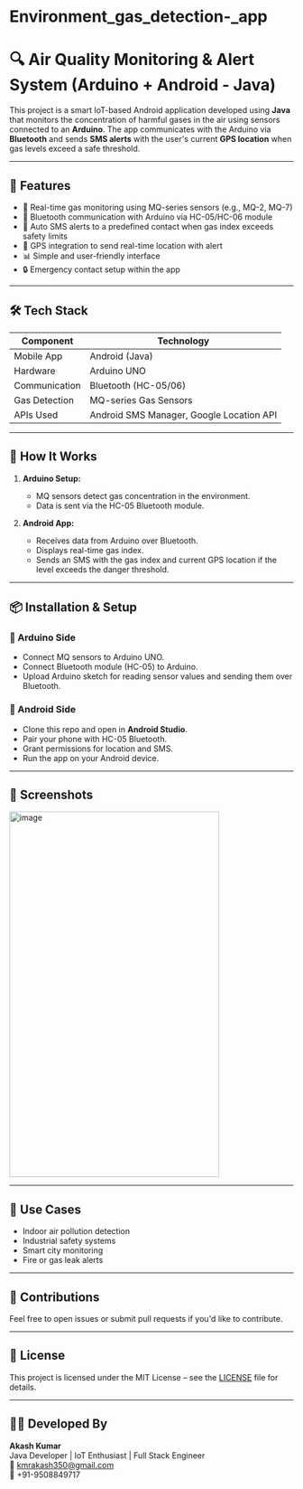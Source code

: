 # Environment_gas_detection-_app
# 🔍 Air Quality Monitoring & Alert System (Arduino + Android - Java)

This project is a smart IoT-based Android application developed using **Java** that monitors the concentration of harmful gases in the air using sensors connected to an **Arduino**. The app communicates with the Arduino via **Bluetooth** and sends **SMS alerts** with the user's current **GPS location** when gas levels exceed a safe threshold.

---

## 📱 Features

- 📡 Real-time gas monitoring using MQ-series sensors (e.g., MQ-2, MQ-7)
- 🔗 Bluetooth communication with Arduino via HC-05/HC-06 module
- 🚨 Auto SMS alerts to a predefined contact when gas index exceeds safety limits
- 📍 GPS integration to send real-time location with alert
- 📊 Simple and user-friendly interface
- 🔒 Emergency contact setup within the app

---

## 🛠️ Tech Stack

| Component      | Technology               |
|----------------|---------------------------|
| Mobile App     | Android (Java)           |
| Hardware       | Arduino UNO              |
| Communication  | Bluetooth (HC-05/06)     |
| Gas Detection  | MQ-series Gas Sensors    |
| APIs Used      | Android SMS Manager, Google Location API |

---

## 🔗 How It Works

1. **Arduino Setup:**
   - MQ sensors detect gas concentration in the environment.
   - Data is sent via the HC-05 Bluetooth module.

2. **Android App:**
   - Receives data from Arduino over Bluetooth.
   - Displays real-time gas index.
   - Sends an SMS with the gas index and current GPS location if the level exceeds the danger threshold.

---

## 📦 Installation & Setup

### 🔌 Arduino Side
- Connect MQ sensors to Arduino UNO.
- Connect Bluetooth module (HC-05) to Arduino.
- Upload Arduino sketch for reading sensor values and sending them over Bluetooth.

### 📲 Android Side
- Clone this repo and open in **Android Studio**.
- Pair your phone with HC-05 Bluetooth.
- Grant permissions for location and SMS.
- Run the app on your Android device.

---

## 📸 Screenshots
<img width="372" height="647" alt="image" src="https://github.com/user-attachments/assets/59891a07-db7c-4178-96fe-f99184b6f906" />




---

## 🚀 Use Cases

- Indoor air pollution detection
- Industrial safety systems
- Smart city monitoring
- Fire or gas leak alerts

---

## 🤝 Contributions

Feel free to open issues or submit pull requests if you'd like to contribute.

---

## 📜 License

This project is licensed under the MIT License – see the [LICENSE](LICENSE) file for details.

---

## 👨‍💻 Developed By

**Akash Kumar**  
Java Developer | IoT Enthusiast | Full Stack Engineer  
📧 kmrakash350@gmail.com  
📱 +91-9508849717  

